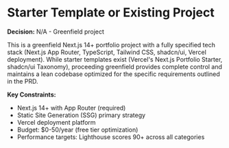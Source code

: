 # Starter Template or Existing Project

**Decision:** N/A - Greenfield project

This is a greenfield Next.js 14+ portfolio project with a fully specified tech stack (Next.js App Router, TypeScript, Tailwind CSS, shadcn/ui, Vercel deployment). While starter templates exist (Vercel's Next.js Portfolio Starter, shadcn/ui Taxonomy), proceeding greenfield provides complete control and maintains a lean codebase optimized for the specific requirements outlined in the PRD.

**Key Constraints:**
- Next.js 14+ with App Router (required)
- Static Site Generation (SSG) primary strategy
- Vercel deployment platform
- Budget: $0-50/year (free tier optimization)
- Performance targets: Lighthouse scores 90+ across all categories
